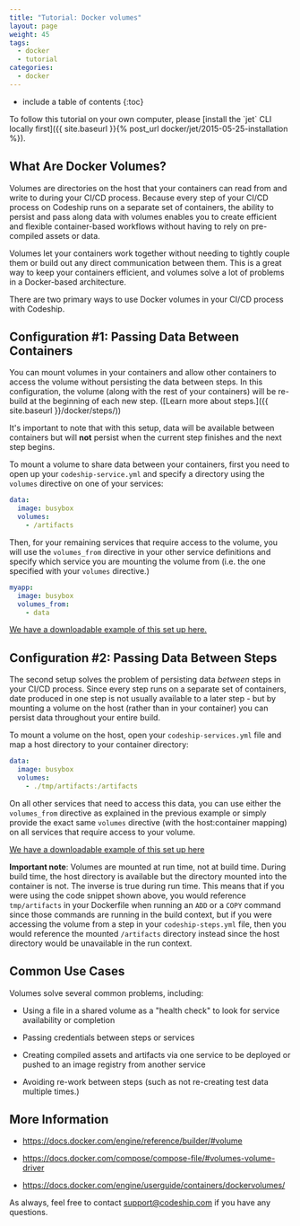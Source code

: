 ```yaml
---
title: "Tutorial: Docker volumes"
layout: page
weight: 45
tags:
  - docker
  - tutorial
categories:
  - docker
---
```


* include a table of contents
{:toc}

<div class="info-block">
To follow this tutorial on your own computer, please [install the `jet` CLI locally first]({{ site.baseurl }}{% post_url docker/jet/2015-05-25-installation %}).
</div>

## What Are Docker Volumes?
Volumes are directories on the host that your containers can read from and write to during your CI/CD process. Because every step of your CI/CD process on Codeship runs on a separate set of containers, the ability to persist and pass along data with volumes enables you to create efficient and flexible container-based workflows without having to rely on pre-compiled assets or data.

Volumes let your containers work together without needing to tightly couple them or build out any direct communication between them. This is a great way to keep your containers efficient, and volumes solve a lot of problems in a Docker-based architecture.

There are two primary ways to use Docker volumes in your CI/CD process with Codeship.

## Configuration #1: Passing Data Between Containers
You can mount volumes in your containers and allow other containers to access the volume without persisting the data between steps. In this configuration, the volume (along with the rest of your containers) will be re-build at the beginning of each new step. ([Learn more about steps.]({{ site.baseurl }}/docker/steps/))

It's important to note that with this setup, data will be available between containers but will __not__ persist when the current step finishes and the next step begins.

To mount a volume to share data between your containers, first you need to open up your `codeship-service.yml` and specify a directory using the `volumes` directive on one of your services:

```yaml
data:
  image: busybox
  volumes:
    - /artifacts
```

Then, for your remaining services that require access to the volume, you will use the `volumes_from` directive in your other service definitions and specify which service you are mounting the volume from (i.e. the one specified with your `volumes` directive.)

```yaml
myapp:
  image: busybox
  volumes_from:
    - data
```

[We have a downloadable example of this set up here.](https://github.com/codeship/codeship-tool-examples/tree/master/07.volumes)

## Configuration #2: Passing Data Between Steps
The second setup solves the problem of persisting data *between* steps in your CI/CD process. Since every step runs on a separate set of containers, date produced in one step is not usually available to a later step - but by mounting a volume on the host (rather than in your container) you can persist data throughout your entire build.

 To mount a volume on the host, open your `codeship-services.yml` file and map a host directory to your container directory:

```yaml
data:
  image: busybox
  volumes:
    - ./tmp/artifacts:/artifacts
```

On all other services that need to access this data, you can use either the `volumes_from` directive as explained in the previous example or simply provide the exact same `volumes` directive (with the host:container mapping) on all services that require access to your volume.

[We have a downloadable example of this set up here](https://github.com/codeship/codeship-tool-examples/tree/master/08.deployment-container)

**Important note**: Volumes are mounted at run time, not at build time. During build time, the host directory is available but the directory mounted into the container is not. The inverse is true during run time. This means that if you were using the code snippet shown above, you would reference `tmp/artifacts` in your Dockerfile when running an `ADD` or a `COPY` command since those commands are running in the build context, but if you were accessing the volume from a step in your `codeship-steps.yml` file, then you would reference the mounted `/artifacts` directory instead since the host directory would be unavailable in the run context.

## Common Use Cases
Volumes solve several common problems, including:

* Using a file in a shared volume as a "health check" to look for service availability or completion

* Passing credentials between steps or services

* Creating compiled assets and artifacts via one service to be deployed or pushed to an image registry from another service

* Avoiding re-work between steps (such as not re-creating test data multiple times.)

## More Information

* https://docs.docker.com/engine/reference/builder/#volume

* https://docs.docker.com/compose/compose-file/#volumes-volume-driver

* https://docs.docker.com/engine/userguide/containers/dockervolumes/

As always, feel free to contact [support@codeship.com](mailto:support@codeship.com) if you have any questions.
